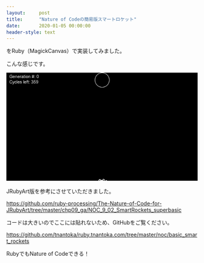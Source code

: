 ```yaml
---
layout:     post
title:      "Nature of Codeの簡易版スマートロケット"
date:       2020-01-05 00:00:00
header-style: text
---
```

をRuby（MagickCanvas）で実装してみました。

こんな感じです。

![](/img/in-post/20200105212601.gif)

JRubyArt版を参考にさせていただきました。

<https://github.com/ruby-processing/The-Nature-of-Code-for-JRubyArt/tree/master/chp09_ga/NOC_9_02_SmartRockets_superbasic>

コードは大きいのでここには貼れないため、GitHubをご覧ください。

<https://github.com/tnantoka/ruby.tnantoka.com/tree/master/noc/basic_smart_rockets>

RubyでもNature of Codeできる！

